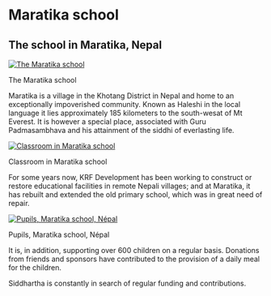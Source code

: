 #  Maratika school 

##  The school in Maratika, Nepal 

[ ![The Maratika school](/images/img_marakita_vue-150x150.jpg) ](/images/img_marakita_vue.jpg)

The Maratika school 

Maratika is a village in the Khotang District in Nepal and home to an exceptionally impoverished community. Known as Haleshi in the local language it lies approximately 185 kilometers to the south-wesat of Mt Everest. It is however a special place, associated with Guru Padmasambhava and his attainment of the siddhi of everlasting life. 

[ ![Classroom in Maratika school](/images/img_marakita_cours-150x150.jpg) ](/images/img_marakita_cours.jpg)

Classroom in Maratika school 

For some years now, KRF Development has been working to construct or restore educational facilities in remote Nepali villages; and at Maratika, it has rebuilt and extended the old primary school, which was in great need of repair. 

[ ![Pupils, Maratika school, Népal](/images/img_marakita_eleves-150x150.jpg) ](/images/img_marakita_eleves.jpg)

Pupils, Maratika school, Népal 

It is, in addition, supporting over 600 children on a regular basis. Donations from friends and sponsors have contributed to the provision of a daily meal for the children. 

Siddhartha is constantly in search of regular funding and contributions. 
